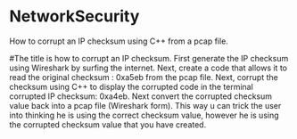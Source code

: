 # NetworkSecurity
How to corrupt an IP checksum using C++ from a pcap file.

#The title is how to corrupt an IP checksum. First generate the IP checksum using Wireshark by surfing the internet. Next, create a code that allows it to read the original checksum : 0xa5eb from the pcap file. Next, corrupt the checksum using C++ to display the corrupted code in the terminal corrupted IP checksum: 0xa4eb. Next convert the corrupted checksum value back into a pcap file (Wireshark form). This way u can trick the user into thinking he is using the correct checksum value, however he is using the corrupted checksum value that you have created. 
